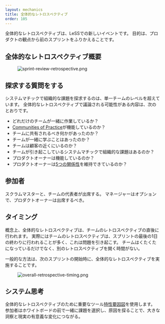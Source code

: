 ```yaml
---
layout: mechanics
title: 全体的なレトロスペクティブ
order: 105
---
```


<!---
The Overall Retrospective is a new meeting in LeSS. Its purpose is to retrospect on the previous Sprint(s) from a product perspective.
--->
全体的なレトロスペクティブは、LeSSでの新しいイベントです。
目的は、プロダクトの観点から前のスプリントをふりかえることです。

<!---
## Retrospective Overview
--->
## 全体的なレトロスペクティブ概要

<figure>
  <img src="/img/framework/sprint-review-retrospective.png" alt="sprint-review-retrospective.png">
</figure>

<!---
## Questions to explore
--->
## 探求する質問をする

<!---
In an Overall Retrospective, the systemic and organizational issues explored are above the level of a single team. Topics that might be discussed in an Overall Retrospective are:
--->
システムマチックで組織的な課題を探求するのは、単一チームのレベルを超えています。
全体的なレトロスペクティブで議論される可能性がある内容は、次のとおりです。

<!---
* How well are the teams working together?
* Are the [Communities of Practice](../structure/communities.html) working?
* Is there something that a team did that should be shared?
* Are the teams learning together?
* Are teams close to customers?
* Are there systemic organizational issues that cause problems in how teams operate?
* Is the Product Owner doing well?
* Is the Product Owner maintaining his [five relationships](product-owner.html#five-relationships)?
--->
* どれだけのチームが一緒に作業しているか？
* [Communities of Practice](../structure/communities.jp.html)が機能しているのか？
* チームに共有されるべき何かがあったのか？
* チームが一緒に学ぶことはあったのか？
* チームは顧客の近くにいるのか？
* チームが引き起こしているシステムマチックで組織的な課題はあるのか？
* プロダクトオーナーは機能しているのか？
* プロダクトオーナーは[5つの関係性](product-owner.jp.html#five-relationships)を維持できているのか？

<!---
## Participants
--->
## 参加者

<!---
The Overall Retrospective is often attended by ScrumMasters and representatives of the different teams. The Product Owner should also be there, with managers optional.
--->
スクラムマスターと、チームの代表者が出席する。
マネージャーはオプションで、プロダクトオーナーは出席するべき。

<!---
## Timing
--->
## タイミング

<!---
Conceptually, the Overall Retrospective occurs right after the team [Retrospectives](retrospective.html). Practically, this can pose a problem as the team Retrospectives are often at the end of the day at the end of a Sprint. Not only are people often exhausted, but they also don't have time to continue with another Retrospective meeting.
--->
概念上、全体的なレトロスペクティブは、チームのレトロスペクティブの直後に行われます。
実際にはチームのレトロスペクティブは、スプリントの最後の1日の終わりに行われることが多く、これは問題を引き起こす。
チームはくたくたになっているだけでなく、別のレトロスペクティブを開く時間がない。

<!---
The common way out of this is to have the Overall Retrospective at the beginning of the next Sprint.
--->
一般的な方法は、次のスプリントの開始時に、全体的なレトロスペクティブを実施することです。

<figure>
  <img src="/img/framework/overall-retrospective-timing.png" alt="overall-retrospective-timing.png">
</figure>

<!---
## Systems Thinking
--->
## システム思考

<!---
An important tool for Overall Retrospectives is to use [Cause-Effect Diagrams](../principles/systems_thinking.html). Having the participants pick an issue and explore the different causes together in front of a whiteboard can lead to big insights and real, useful changes.
--->
全体的なレトロスペクティブのために重要なツール[特性要因図](../principles/systems_thinking.jp.html)を使用します。
参加者はホワイトボードの前で一緒に課題を選択し、原因を探ることで、大きな洞察と現実の有意義な変化につながる。

